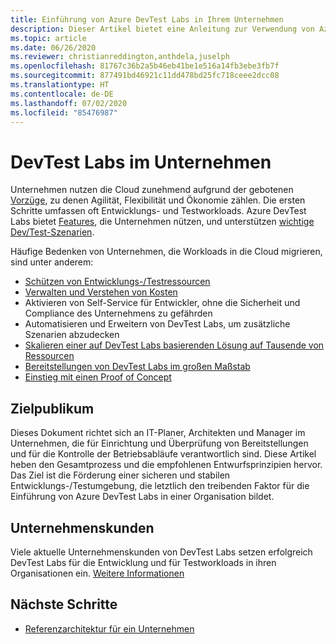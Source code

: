 ```yaml
---
title: Einführung von Azure DevTest Labs in Ihrem Unternehmen
description: Dieser Artikel bietet eine Anleitung zur Verwendung von Azure DevTest Labs in Ihrem Unternehmen.
ms.topic: article
ms.date: 06/26/2020
ms.reviewer: christianreddington,anthdela,juselph
ms.openlocfilehash: 81767c36b2a5b46eb41be1e516a14fb3ebe3fb7f
ms.sourcegitcommit: 877491bd46921c11dd478bd25fc718ceee2dcc08
ms.translationtype: HT
ms.contentlocale: de-DE
ms.lasthandoff: 07/02/2020
ms.locfileid: "85476987"
---
```

# <a name="devtest-labs-in-the-enterprise"></a>DevTest Labs im Unternehmen
Unternehmen nutzen die Cloud zunehmend aufgrund der gebotenen [Vorzüge](/azure/architecture/cloud-adoption/business-strategy/cloud-migration-business-case), zu denen Agilität, Flexibilität und Ökonomie zählen. Die ersten Schritte umfassen oft Entwicklungs- und Testworkloads. Azure DevTest Labs bietet [Features](devtest-lab-concepts.md), die Unternehmen nützen, und unterstützen [wichtige Dev/Test-Szenarien](devtest-lab-guidance-get-started.md).

Häufige Bedenken von Unternehmen, die Workloads in die Cloud migrieren, sind unter anderem:

- [Schützen von Entwicklungs-/Testressourcen](devtest-lab-guidance-governance-policy-compliance.md)
- [Verwalten und Verstehen von Kosten](devtest-lab-guidance-governance-cost-ownership.md)
- Aktivieren von Self-Service für Entwickler, ohne die Sicherheit und Compliance des Unternehmens zu gefährden
- Automatisieren und Erweitern von DevTest Labs, um zusätzliche Szenarien abzudecken
- [Skalieren einer auf DevTest Labs basierenden Lösung auf Tausende von Ressourcen](devtest-lab-guidance-scale.md)
- [Bereitstellungen von DevTest Labs im großen Maßstab](devtest-lab-guidance-orchestrate-implementation.md)
- [Einstieg mit einen Proof of Concept](devtest-lab-guidance-orchestrate-implementation.md)

## <a name="intended-audience"></a>Zielpublikum
Dieses Dokument richtet sich an IT-Planer, Architekten und Manager im Unternehmen, die für Einrichtung und Überprüfung von Bereitstellungen und für die Kontrolle der Betriebsabläufe verantwortlich sind. Diese Artikel heben den Gesamtprozess und die empfohlenen Entwurfsprinzipien hervor. Das Ziel ist die Förderung einer sicheren und stabilen Entwicklungs-/Testumgebung, die letztlich den treibenden Faktor für die Einführung von Azure DevTest Labs in einer Organisation bildet.

## <a name="enterprise-customers"></a>Unternehmenskunden

Viele aktuelle Unternehmenskunden von DevTest Labs setzen erfolgreich DevTest Labs für die Entwicklung und für Testworkloads in ihren Organisationen ein. [Weitere Informationen](https://azure.microsoft.com/case-studies/?term=DevTest+labs)

## <a name="next-steps"></a>Nächste Schritte
- [Referenzarchitektur für ein Unternehmen](devtest-lab-reference-architecture.md)
